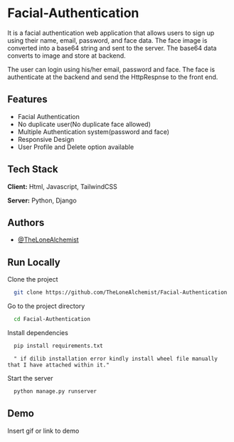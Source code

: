 
# Facial-Authentication

It is a facial authentication web application that allows users to sign up using their name, email, password, and face data. The face image is converted into a base64 string and sent to the server.   The base64 data converts to image and store at backend.

The user can login using his/her email, password and face. The face is authenticate at the backend and send the HttpRespnse to the front end.
## Features

- Facial Authentication
- No duplicate user(No duplicate face allowed)
- Multiple Authentication system(password and face)
- Responsive Design
- User Profile and Delete option available


## Tech Stack

**Client:** Html, Javascript, TailwindCSS

**Server:** Python, Django


## Authors

- [@TheLoneAlchemist](https://github.com/TheLoneAlchemist)


## Run Locally

Clone the project

```bash
  git clone https://github.com/TheLoneAlchemist/Facial-Authentication
```

Go to the project directory

```bash
  cd Facial-Authentication
```

Install dependencies

```bash
  pip install requirements.txt
```
```
  " if dilib installation error kindly install wheel file manually that I have attached within it."
```

Start the server

```bash
  python manage.py runserver
```


## Demo

Insert gif or link to demo

